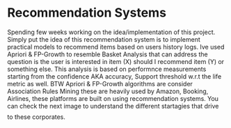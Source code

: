 # Recommendation Systems

Spending few weeks working on the idea/implementation of this project. Simply put the idea of this recommendation system is to implement practical models to recommend items based on users history logs. Ive used Apriori & FP-Growth to resemble Basket Analysis that can address the question is the user is interested in item (X) should I recommend item (Y) or something else. This analysis is based on performnce measurements starting from the confidence AKA accuracy, Support threshold w.r.t the life metric as well.
BTW Apriori & FP-Growth algorithms are consider Association Rules Mining these are heavily used by Amazon, Booking, Airlines, these platforms are built on using recommendation systems. You can check the next image to understand the different startagies that drive $$$$ to these corporates. 
